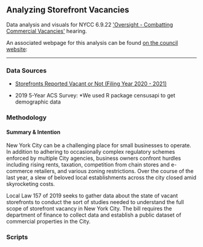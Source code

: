## Analyzing Storefront Vacancies
Data analysis and visuals for NYCC 6.9.22 ['Oversight - Combatting Commercial Vacancies'](https://legistar.council.nyc.gov/MeetingDetail.aspx?From=Alert&ID=980028&GUID=239563C5-9CA2-44A7-8E1D-A970A0556192) hearing.

An associated webpage for this analysis can be found [on the council website](https://council.nyc.gov/data/vacant-storefronts/): 

***  

### Data Sources 
- [Storefronts Reported Vacant or Not (Filing Year 2020 - 2021)]([https://data.cityofnewyork.us/Recreation/Walk-to-a-Park-Service-area/5vb5-y6cv](https://data.cityofnewyork.us/City-Government/Storefronts-Reported-Vacant-or-Not-Filing-Year-202/92iy-9c3n))

- 2019 5-Year ACS Survey: *We used R package censusapi to get demographic data

### Methodology 

#### Summary & Intention
New York City can be a challenging place for small businesses to operate. In addition to adhering to occasionally complex regulatory schemes enforced by multiple City agencies, business owners confront hurdles including rising rents, taxation, competition from chain stores and e-commerce retailers, and various zoning restrictions. Over the course of the last year, a slew of beloved local establishments across the city closed amid skyrocketing costs.

Local Law 157 of 2019 seeks to gather data about the state of vacant storefronts to conduct the sort of studies needed to understand the full scope of storefront vacancy in New York City. The bill requires the department of finance to collect data and establish a public dataset of commercial properties in the City.


### Scripts
